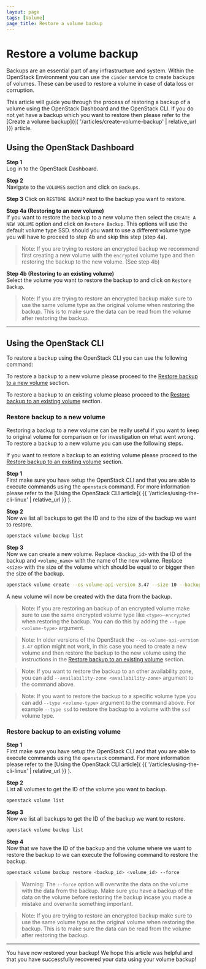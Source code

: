 ```yaml
---
layout: page
tags: [Volume]
page_title: Restore a volume backup
---
```


# Restore a volume backup

Backups are an essential part of any infrastructure and system. Within the 
OpenStack Environment you can use the `cinder` service to create backups of
volumes. These can be used to restore a volume in case of data loss or
corruption.

This article will guide you through the process of restoring a backup of a
volume using the OpenStack Dashboard and the OpenStack CLI. If you do not yet
have a backup which you want to restore then please refer to the
[Create a volume backup]({{ '/articles/create-volume-backup' | relative_url }})
article.

## Using the OpenStack Dashboard

**Step 1**  
Log in to the OpenStack Dashboard.

**Step 2**  
Navigate to the `VOLUMES` section and click on `Backups`.

**Step 3**
Click on `RESTORE BACKUP` next to the backup you want to restore.

**Step 4a (Restoring to an new volume)**  
If you want to restore the backup to a new volume then select the
`CREATE A NEW VOLUME` option and click on `Restore Backup`. This options will
use the default volume type SSD. should you want to use a different volume type
you will have to proceed to step 4b and skip this step (step 4a).

> Note: If you are trying to restore an encrypted backup we recommend first
> creating a new volume with the `encrypted` volume type and then restoring
> the backup to the new volume. (See step 4b)

**Step 4b (Restoring to an existing volume)**  
Select the volume you want to restore the backup to and click on `Restore
Backup`.

> Note: If you are trying to restore an encrypted backup make sure to use the
> same volume type as the original volume when restoring the backup. This is
> to make sure the data can be read from the volume after restoring the backup.

---

## Using the OpenStack CLI
To restore a backup using the OpenStack CLI you can use the following command:

To restore a backup to a new volume please proceed to the
[Restore backup to a new volume](#restore-backup-to-a-new-volume) section.

To restore a backup to an existing volume please proceed to the
[Restore backup to an existing volume](#restore-backup-to-an-existing-volume)
section.

### Restore backup to a new volume
Restoring a backup to a new volume can be really useful if you want to keep
to original volume for comparison or for investigation on what went wrong. 
To restore a backup to a new volume you can use the following steps.

If you want to restore a backup to an existing volume please proceed to the
[Restore backup to an existing volume](#restore-backup-to-an-existing-volume)
section.

**Step 1**  
First make sure you have setup the OpenStack CLI and that you are able to
execute commands using the `openstack` command. For more information please
refer to the
[Using the OpenStack CLI article](
    {{ '/articles/using-the-cli-linux' | relative_url }}
).

**Step 2**  
Now we list all backups to get the ID and to the size of the backup we want to
restore.
```bash
openstack volume backup list
```

**Step 3**  
Now we can create a new volume. Replace `<backup_id>` with the ID of the
backup and `<volume_name>` with the name of the new volume. Replace
`<size>` with the size of the volume which should be equal to or bigger then
the size of the backup.
```bash
openstack volume create --os-volume-api-version 3.47 --size 10 --backup <backup_id> <volume_name>
```

A new volume will now be created with the data from the backup.

> Note: If you are restoring an backup of an encrypted volume make sure
> to use the same encrypted volume type like `<type>-encrypted` when restoring
> the backup. You can do this by adding the  `--type <volume-type>` argument.

> Note: In older versions of the OpenStack the `--os-volume-api-version 3.47`
option might not work, in this case you need to create a new volume and then
restore the backup to the new volume using the instructions in the
[Restore backup to an existing volume](#restore-backup-to-an-existing-volume)
section.

> Note: If you want to restore the backup to an other availability zone, you
can add `--availability-zone <availability-zone>` argument to the command
above.

> Note: If you want to restore the backup to a specific volume type
you can add `--type <volume-type>` argument to the command above. For example
`--type ssd` to restore the backup to a volume with the `ssd` volume type.

### Restore backup to an existing volume

**Step 1**  
First make sure you have setup the OpenStack CLI and that you are able to
execute commands using the `openstack` command. For more information please
refer to the
[Using the OpenStack CLI article](
    {{ '/articles/using-the-cli-linux' | relative_url }}
).

**Step 2**  
List all volumes to get the ID of the volume you want to backup.
```bash
openstack volume list
```

**Step 3**  
Now we list all backups to get the ID of the backup we want to restore.
```bash
openstack volume backup list
```

**Step 4**  
Now that we have the ID of the backup and the volume where we want to restore
the backup to we can execute the following command to restore the backup.
```bash
openstack volume backup restore <backup_id> <volume_id> --force
```

> Warning: The `--force` option will overwrite the data on the volume with the
> data from the backup. Make sure you have a backup of the data on the volume
> before restoring the backup incase you made a mistake and overwrite
> something important.

> Note: If you are trying to restore an encrypted backup make sure to use the
> same volume type as the original volume when restoring the backup. This is
> to make sure the data can be read from the volume after restoring the backup.
---

You have now restored your backup! We hope this article was helpful and that
you have successfully recovered your data using your volume backup!
